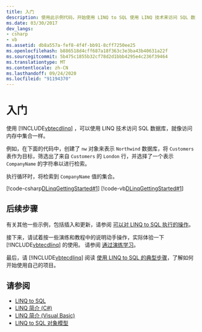 ```yaml
---
title: 入门
description: 使用此示例代码，开始使用 LINQ to SQL 使用 LINQ 技术来访问 SQL 数据库，就像访问内存中集合一样。
ms.date: 03/30/2017
dev_langs:
- csharp
- vb
ms.assetid: db8a557a-fef8-4f4f-bb91-8cff7250ee25
ms.openlocfilehash: b886518d4cff687a18f363c3e3ba43b40631a22f
ms.sourcegitcommit: 5b475c1855b32cf78d2d1bbb4295e4c236f39464
ms.translationtype: MT
ms.contentlocale: zh-CN
ms.lasthandoff: 09/24/2020
ms.locfileid: "91194370"
---
```

# <a name="getting-started"></a>入门

使用 [!INCLUDE[vbtecdlinq](../../../../../../includes/vbtecdlinq-md.md)] ，可以使用 LINQ 技术访问 SQL 数据库，就像访问内存中集合一样。  
  
 例如，在下面的代码中，创建了 `nw` 对象来表示 `Northwind` 数据库，将 `Customers` 表作为目标，筛选出了来自 `Customers` 的 `London` 行，并选择了一个表示 `CompanyName` 的字符串以进行检索。  
  
 执行循环时，将检索到 `CompanyName` 值的集合。  
  
 [!code-csharp[DLinqGettingStarted#1](../../../../../../samples/snippets/csharp/VS_Snippets_Data/DLinqGettingStarted/cs/Program.cs#1)]
 [!code-vb[DLinqGettingStarted#1](../../../../../../samples/snippets/visualbasic/VS_Snippets_Data/DLinqGettingStarted/vb/Module1.vb#1)]  
  
## <a name="next-steps"></a>后续步骤  

 有关其他一些示例，包括插入和更新，请参阅 [可以对 LINQ to SQL 执行的操作](what-you-can-do-with-linq-to-sql.md)。  
  
 接下来，请试着按一些演练和教程中的说明动手操作，实际体验一下 [!INCLUDE[vbtecdlinq](../../../../../../includes/vbtecdlinq-md.md)] 的使用。 请参阅 [通过演练学习](learning-by-walkthroughs.md)。  
  
 最后，请 [!INCLUDE[vbtecdlinq](../../../../../../includes/vbtecdlinq-md.md)] 阅读 [使用 LINQ to SQL 的典型步骤](typical-steps-for-using-linq-to-sql.md)，了解如何开始使用自己的项目。  
  
## <a name="see-also"></a>请参阅

- [LINQ to SQL](index.md)
- [LINQ 简介 (C#)](../../../../../csharp/programming-guide/concepts/linq/index.md)
- [LINQ 简介 (Visual Basic)](../../../../../visual-basic/programming-guide/concepts/linq/introduction-to-linq.md)
- [LINQ to SQL 对象模型](the-linq-to-sql-object-model.md)
